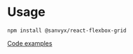 # Usage

```
npm install @sanvyx/react-flexbox-grid
```

[Code examples](https://sanvyx.github.io/react-flexbox-grid/)

